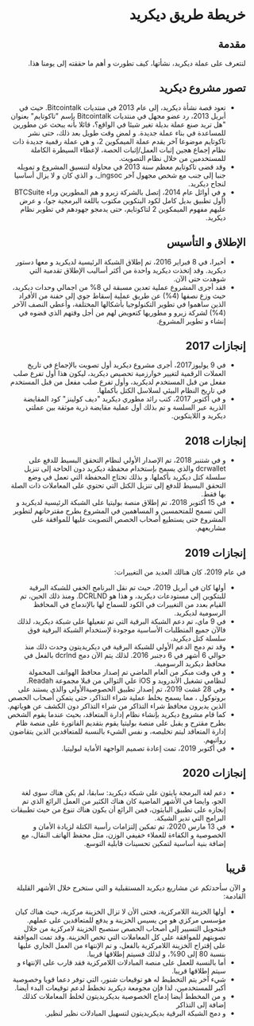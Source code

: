 <div dir="rtl">

# خريطة طريق ديكريد

## مقدمة

لنتعرف على عملة ديكريد، نشأتها، كيف تطورت و أهم ما حققته إلى يومنا هذا.

## تصور مشروع ديكريد

* تعود قصة نشأة ديكريد، إلى عام 2013 في منتديات Bitcointalk. حيث في أبريل 2013، رد عضو مجهل في منتديات Bitcointalk بإسم "تاكوتايم" بعنوان "هل تريد صنع عملة بديلة تغير شيئا في الواقع؟، قائلا بأنه يبحث عن مطورين للمساعدة في بناء عملة جديدة. و لمض وقت طويل بعد ذلك، حتى نشر تاكوتايم موضوعا آخر يقدم عملة الميمكوين 2، و هي عملة رقمية جديدة ذات نظام إجماع هجين إثبات العمل/إثبات الحصة، لإعطاء السيطرة الكاملة للمستخدمين  من خلال نظام التصويت.
* وقد قضى تاكوتايم معظم سنة 2013 في محاولة لتنسيق المشروع و تمويله جنبا إلى جنب مع شخص مجهول آخر ingsoc_، و الذي كان و لا يزال أساسيا لنجاح ديكريد.
* و في أوائل عام 2014، إتصل بالشركة زيرو و هم المطورين وراء BTCSuite (أول تطبيق بديل كامل لكود البتكوين مكتوب باللغة البرمجية جو)، و عرض عليهم مفهوم الميمكوين 2 لتاكوتايم، حتى يدمجو جهودهم في تطوير نظام ديكريد.

## الإطلاق و التأسيس

* أخيرا، في 8 فبراير 2016، تم إطلاق الشبكة الرئيسية لديكريد و معها دستور ديكريد. وقد إتخذت ديكريد واحدة من أكثر أساليب الإطلاق تقدمية التي شوهدت حتى الآن.
* فقد أجرى المشروع عملية تعدين مسبقة لي 8% من اجمالي وحدات ديكريد، حيث وزع نصفها (4%) عن طريق عملية إسقاط جوي إلى حفنة من الأفراد الذين ساهموا في تطوير التكنولوجيا بأشكالها المختلفة، وأعطي النصف الآخر (4%)  لشركة زيرو و مطوريها كتعويض لهم من أجل وقتهم الذي قضوه في إنشاء و تطوير المشروع.

## إنجازات 2017

* في 9 يوليوز2017، أجرى مشروع ديكريد أول تصويت بالإجماع في تاريخ العملات الرقمية لتغيير خوارزمية تحصيص ديكريد، ليكون هذا أول تفرع صلب مفعل من قبل المستخدم لديكريد، وأول تفرع صلب مفعل من قبل المستخدم في تاريخ النظام البيئي لسلاسل الكتل بأكملها.
* و في أكتوبر 2017، كتب رائد مطوري ديكريد "ديف كولينز" كود المقايضة الذرية عبر السلسة و تم بذلك أول عملية مقايضة ذرية موثقة بين عملتي ديكريد و اللايتكوين.

## إنجازات 2018

* و في شتنبر 2018، تم الإصدار الأولي لنظام التحقق البسيط للدفع على dcrwallet والذي يسمح بإستخدام محفظة ديكريد دون الحاجة إلى تنزيل سلسلة كتل ديكريد بأكملها. و بذلك تحتاج المحفظة التي تعمل في وضع التحقق البسيط للدفع إلى تنزيل الكتل التي تحتوي على المعاملات ذات الصلة بها فقط.
* في 15 أكتوبر 2018، تم إطلاق منصة بوليتيا على الشبكة الرئيسية لديكريد و التي تسمح للمتحمسين و المساهمين في المشروع بطرح مقترحاتهم لتطوير المشروع حتى يستطيع أصحاب الحصص التصويت عليها للموافقة على مشاريعهم.

## إنجازات 2019

في عام 2019، كان هنالك العديد من التغييرات:

* أولها كان في أبريل 2019، حيث تم نقل البرنامج الخفي للشبكة البرقية للبتكوين إلى مستودعات ديكريد، و هذا هو DCRLND. ومنذ ذلك الحين، تم القيام بعدد من التغييرات في الكود للسماح لها بالإندماج في المحافظ الرسومية لديكريد. 
* في 9 ماي، تم دعم الشبكة البرقية التي تم تفعيلها على شبكة ديكريد، لذلك فالآن جميع المتطلبات الأساسية موجودة لإستخدام الشبكة البرقية فوق سلسلة كتل ديكريد.
* وقد تم دمج الدعم الأولي للشبكة البرقية في ديكريديتون وحدث ذلك منذ حوالي 6 أشهر في 6 دجنبر 2016. لذلك يتم الآن دمج dcrlnd بالفعل في محافظ ديكريد الرسومية.
* و في وقت مبكر من العام الماضي تم إصدار محافظ الهواتف المحمولة لنظامي تشغيل الأندرويد و iOS علي التوالي من قبلا مجموعة Readah.
* وفي 28 غشت 2019، تم إصدار تطبيق الخصوصيةالأولي والذي يستند على بروتوكول ، مما يسمح بخلط عملية شراء التذاكر، حتى يتمكن أصحاب الحصص الذين يديرون محافظ شراء التذاكر من شراء التذاكر دون الكشف عن هوياتهم.
* كما قام  مشروع ديكريد بإنشاء نظام إدارة المتعاقد، بحيث عندما يقوم الشخص بطرح مقترح و يقبل على منصة بوليتيا يقوم بتقديم الفاتورة على منصة ظام إدارة المتعاقد ليتم تخليصه، و نفس الشيء بالنسبة للمتعاقدين الذين يتقاضون رواتبهم.
* في أكتوبر 2019، تمت إعادة تصميم الواجهة الأماية لبوليتيا.

## إنجازات 2020

* دعم لغة البرمجة بايثون على شبكة ديكريد: سابقا، لم يكن هناك سوى لغة الجو، وايضا في الأشهر الماضية كان هناك الكثير من العمل الرائع الذي تم إنجازه على تطبيق البايثون، فمن الرائع أن يكون هناك تنوع من حيث تطبيقات البرامج التي تدير الشبكة.
* في 13 مارس 2020، تم تمكين إلتزامات رأسية الكتلة لزيادة الأمان و الخصوصية و الكفاءة للعملاء خفيفي الوزن، مثل محفظ الهاتف النقال، مع إضافة بنية أساسية لتمكين تحسينات قابلية التوسع.

## قريبا

و الآن سأحدثكم عن مشاريع ديكريد المستقبلية و التي ستخرج خلال الأشهر القليلة القادمة:

* أولها الخزينة اللامركزية، فحتى الأن لا تزال الخزينة مركزية، حيث هناك كيان مؤسسي مركزي هو من يسيس الخزينة و يدفع للمتعاقدين على عملهم. فبتحويل التسيير إلى أصحاب الحصص ستصبح الخزينة لامركزية من خلال تصويتهم للموافقة على كل المعاملات التي تخص الخزينة. وقد تمت الموافقة على إقتراح الخزينة اللامركزية بالفعل، و تم الإنتهاء من العمل الجاري عليها بنسبة 80 إلى 90%، و لذلك فسيتم إطلاقها قريبا.
* أما بالنسبة للعمل على منصة المبادلات اللامركزية فقد قارب على الإنتهاء و سيتم إطلاقها قريبا.
* شيء آخر يتم التخطيط له هو توقيعات شنور، التي توفر دعما قويا وخصوصية أكبر للمستخدمين، لذا فإن مجومعة ديكريد تخطط لدعم توقيعات البدء أيضا.
* و من المخطط أيضا إدماج الخصوصية بديكريديتون لخلط المعاملات كذلك إضافة إلى التذاكر
* و دمج الشبكة البرقية بديكريديتون لتسهيل المبادلات نظير لنظير.

</div>
